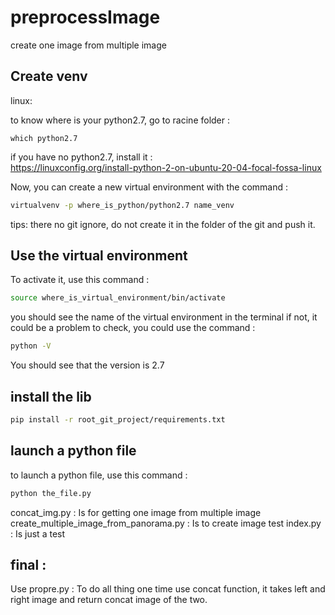 # preprocessImage
create one image from multiple image

## Create venv
linux: 

to know where is your python2.7, go to racine folder :
```
which python2.7
```
if you have no python2.7, install it : <br />
https://linuxconfig.org/install-python-2-on-ubuntu-20-04-focal-fossa-linux

Now, you can create a new virtual environment with the command :

```bash
virtualvenv -p where_is_python/python2.7 name_venv
```
tips: there no git ignore, do not create it in the folder of the git and push it. <br />

## Use the virtual environment
To activate it, use this command :
```bash
source where_is_virtual_environment/bin/activate
```

you should see the name of the virtual environment in the terminal
if not, it could be a problem
to check, you could use the command :
```bash
python -V
```
You should see that the version is 2.7

## install the lib
```bash
pip install -r root_git_project/requirements.txt
```

## launch a python file
to launch a python file, use this command :
```bash
python the_file.py 
```

concat_img.py : Is for getting one image from multiple image
create_multiple_image_from_panorama.py : Is to create image test
index.py : Is just a test

## final :
Use propre.py :
To do all thing one time use concat function, it takes left and right image and return concat image of the two.









